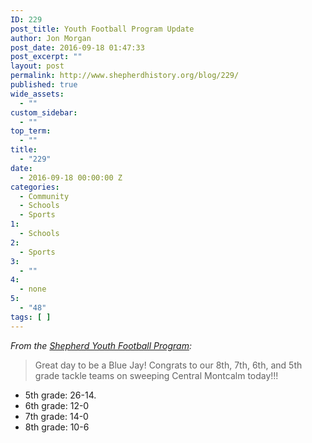 ```yaml
---
ID: 229
post_title: Youth Football Program Update
author: Jon Morgan
post_date: 2016-09-18 01:47:33
post_excerpt: ""
layout: post
permalink: http://www.shepherdhistory.org/blog/229/
published: true
wide_assets:
  - ""
custom_sidebar:
  - ""
top_term:
  - ""
title:
  - "229"
date:
  - 2016-09-18 00:00:00 Z
categories:
  - Community
  - Schools
  - Sports
1:
  - Schools
2:
  - Sports
3:
  - ""
4:
  - none
5:
  - "48"
tags: [ ]
---
```

<em>From the <a href="https://www.facebook.com/Shepherdyouthfootball/?fref=nf">Shepherd Youth Football Program</a>:</em>
<blockquote>Great day to be a Blue Jay! Congrats to our 8th, 7th, 6th, and 5th grade tackle teams on sweeping Central Montcalm today!!!</blockquote>
<ul>
 	<li>5th grade: 26-14.</li>
 	<li>6th grade: 12-0</li>
 	<li>7th grade: 14-0</li>
 	<li>8th grade: 10-6</li>
</ul>